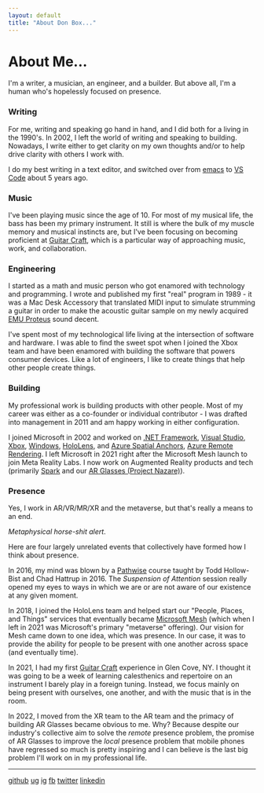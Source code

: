 ```yaml
---
layout: default
title: "About Don Box..."
---
```



# About Me...


I'm a writer, a musician, an engineer, and a builder. But above all, I'm a human who's hopelessly focused on presence.

### Writing
For me, writing and speaking go hand in hand, and I did both for a living in the 1990's. In 2002, I left the world of writing and speaking to building. Nowadays, I write either to get clarity on my own thoughts and/or to help drive clarity with others I work with. 

I do my best writing in a text editor, and switched over from [emacs](https://www.gnu.org/software/emacs/) to [VS Code](https://code.visualstudio.com/) about 5 years ago. 

### Music

I've been playing music since the age of 10. For most of my musical life, the bass has been my primary instrument. It still is where the bulk of my muscle memory and musical instincts are, but I've been focusing on becoming proficient at [Guitar Craft](https://guitarcraft.com), which is a particular way of approaching music, work, and collaboration. 

### Engineering

I started as a math and music person who got enamored with technology and programming. I wrote and published my first "real" program in 1989 - it was a Mac Desk Accessory that 
translated MIDI input to simulate strumming a guitar in order to make the acoustic guitar sample on my newly acquired [EMU Proteus](https://en.wikipedia.org/wiki/E-mu_Proteus) sound decent. 

I've spent most of my technological life living at the intersection of software and hardware. I was able to find the sweet spot when I joined the Xbox team and have been enamored with building the software that powers consumer devices. Like a lot of engineers, I like to create things that help other people create things. 


### Building

My professional work is building products with other people. Most of my career was either as a co-founder or individual contributor - I was drafted into management in 2011 and am happy working in either configuration.  

I joined Microsoft in 2002 and worked on [.NET Framework](https://dotnet.microsoft.com/en-us/), [Visual Studio](https://visualstudio.com), [Xbox](https://xbox.com), [Windows](https://windows.com), [HoloLens](https://hololens.com), and [Azure Spatial Anchors](https://azure.microsoft.com/en-us/products/spatial-anchors/), [Azure Remote Rendering](https://azure.microsoft.com/en-us/products/remote-rendering). I left Microsoft in 2021 right after the Microsoft Mesh launch to join Meta Reality Labs. I now work on Augmented Reality products and tech (primarily [Spark](https://sparkar.facebook.com/ar-studio/) and our [AR Glasses (Project Nazare)](https://www.theverge.com/23022611/meta-facebook-nazare-ar-glasses-roadmap-2024)).  



### Presence

Yes, I work in AR/VR/MR/XR and the metaverse, but that's really a means to an end. 

*Metaphysical horse-shit alert*.

Here are four largely unrelated events that collectively have formed how I think about presence. 

In 2016, my mind was blown by a [Pathwise](https://pathwiseleadership.com) course taught by Todd Hollow-Bist and Chad Hattrup in 2016. The *Suspension of Attention* session really opened my eyes to ways in which we are or are not aware of our existence at any given moment. 

In 2018, I joined the HoloLens team and helped start our "People, Places, and Things" services that eventually became [Microsoft Mesh](https://www.microsoft.com/en-us/mesh) (which when I left in 2021 was Microsoft's primary "metaverse" offering). Our vision for Mesh came down to one idea, which was presence. In our case, it was to provide the ability for people to be present with one another across space (and eventually time). 

In 2021, I had my first [Guitar Craft](https://guitarcraft.com) experience in Glen Cove, NY. I thought it was going to be a week of learning calesthenics and repertoire on an instrument I barely play in a foreign tuning. Instead, we focus mainly on being present with ourselves, one another, and with the music that is in the room. 

In 2022, I moved from the XR team to the AR team and the primacy of building AR Glasses became obvious to me. Why? Because despite our industry's collective aim to solve the *remote* presence problem, the promise of AR Glasses to improve the *local* presence problem that mobile phones have regressed so much is pretty inspiring and I can believe is the last big problem I'll work on in my professional life.


---
[github](https://github.com/donbox)
[ug](https://www.ultimate-guitar.com/u/guidboy)
[ig](https://www.instagram.com/don.box/)
[fb](https://www.facebook.com/don.box)
[twitter](https://twitter.com/donbox)
[linkedin](https://www.linkedin.com/in/don-box-1a27b/)









